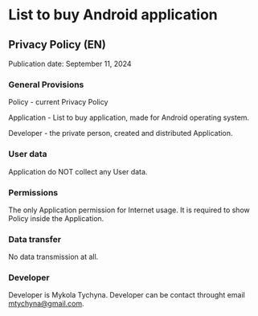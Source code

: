 # List to buy Android application
## Privacy Policy (EN)
Publication date: September 11, 2024
### General Provisions
Policy - current Privacy Policy

Application - List to buy application, made for Android operating system.

Developer - the private person, created and distributed Application.
### User data
Application do NOT collect any User data.
### Permissions
The only Application permission for Internet usage. It is required to show Policy inside the Application.
### Data transfer
No data transmission at all.
### Developer
Developer is Mykola Tychyna. Developer can be contact throught email mtychyna@gmail.com.